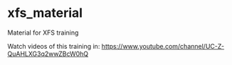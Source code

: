 # xfs_material
 Material for XFS training
 
Watch videos of this training in: https://www.youtube.com/channel/UC-Z-QuAHLXG3q2wwZBcW0hQ

